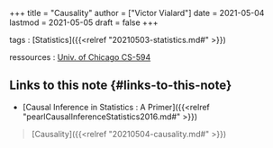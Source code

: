 +++
title = "Causality"
author = ["Victor Vialard"]
date = 2021-05-04
lastmod = 2021-05-05
draft = false
+++

tags
: [Statistics]({{<relref "20210503-statistics.md#" >}})


ressources
: [Univ. of Chicago CS-594](https://www.cs.uic.edu/~elena/courses/fall19/cs594cil.html)


## Links to this note {#links-to-this-note}

-   [Causal Inference in Statistics : A Primer]({{<relref "pearlCausalInferenceStatistics2016.md#" >}})

> [Causality]({{<relref "20210504-causality.md#" >}})
